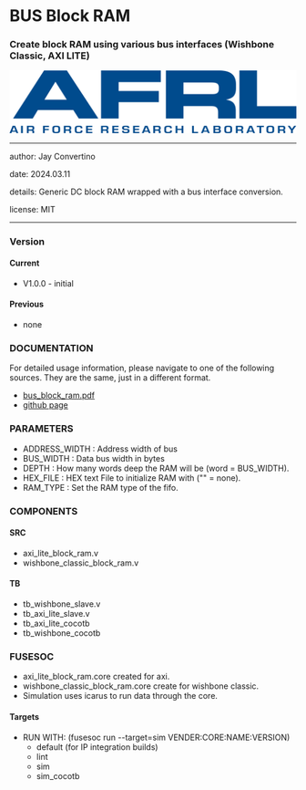 # BUS Block RAM
### Create block RAM using various bus interfaces (Wishbone Classic, AXI LITE)

![image](docs/manual/img/AFRL.png)

---

   author: Jay Convertino  
   
   date: 2024.03.11
   
   details: Generic DC block RAM wrapped with a bus interface conversion.
   
   license: MIT   
   
---

### Version
#### Current
  - V1.0.0 - initial

#### Previous
  - none

### DOCUMENTATION
  For detailed usage information, please navigate to one of the following sources. They are the same, just in a different format.

  - [bus_block_ram.pdf](docs/manual/bus_block_ram.pdf)
  - [github page](https://johnathan-convertino-afrl.github.io/bus_block_ram/)
  
### PARAMETERS

* ADDRESS_WIDTH : Address width of bus
* BUS_WIDTH     : Data bus width in bytes
* DEPTH         : How many words deep the RAM will be (word = BUS_WIDTH).
* HEX_FILE      : HEX text File to initialize RAM with ("" = none).
* RAM_TYPE      : Set the RAM type of the fifo.

### COMPONENTS
#### SRC

* axi_lite_block_ram.v
* wishbone_classic_block_ram.v
  
#### TB

* tb_wishbone_slave.v
* tb_axi_lite_slave.v
* tb_axi_lite_cocotb
* tb_wishbone_cocotb
  
### FUSESOC

* axi_lite_block_ram.core created for axi.
* wishbone_classic_block_ram.core create for wishbone classic.
* Simulation uses icarus to run data through the core.

#### Targets

* RUN WITH: (fusesoc run --target=sim VENDER:CORE:NAME:VERSION)
  - default (for IP integration builds)
  - lint
  - sim
  - sim_cocotb
